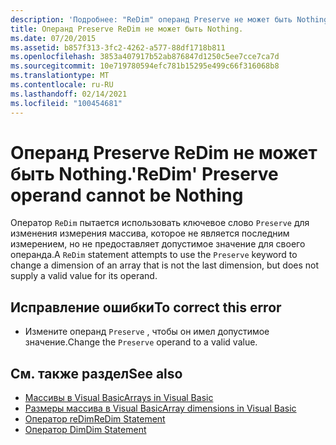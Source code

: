 ```yaml
---
description: 'Подробнее: "ReDim" операнд Preserve не может быть Nothing'
title: Операнд Preserve ReDim не может быть Nothing.
ms.date: 07/20/2015
ms.assetid: b857f313-3fc2-4262-a577-88df1718b811
ms.openlocfilehash: 3853a407917b52ab876847d1250c5ee7cce7ca7d
ms.sourcegitcommit: 10e719780594efc781b15295e499c66f316068b8
ms.translationtype: MT
ms.contentlocale: ru-RU
ms.lasthandoff: 02/14/2021
ms.locfileid: "100454681"
---
```

# <a name="redim-preserve-operand-cannot-be-nothing"></a><span data-ttu-id="e8f1b-103">Операнд Preserve ReDim не может быть Nothing.</span><span class="sxs-lookup"><span data-stu-id="e8f1b-103">'ReDim' Preserve operand cannot be Nothing</span></span>

<span data-ttu-id="e8f1b-104">Оператор `ReDim` пытается использовать ключевое слово `Preserve` для изменения измерения массива, которое не является последним измерением, но не предоставляет допустимое значение для своего операнда.</span><span class="sxs-lookup"><span data-stu-id="e8f1b-104">A `ReDim` statement attempts to use the `Preserve` keyword to change a dimension of an array that is not the last dimension, but does not supply a valid value for its operand.</span></span>  
  
## <a name="to-correct-this-error"></a><span data-ttu-id="e8f1b-105">Исправление ошибки</span><span class="sxs-lookup"><span data-stu-id="e8f1b-105">To correct this error</span></span>  
  
- <span data-ttu-id="e8f1b-106">Измените операнд `Preserve` , чтобы он имел допустимое значение.</span><span class="sxs-lookup"><span data-stu-id="e8f1b-106">Change the `Preserve` operand to a valid value.</span></span>  
  
## <a name="see-also"></a><span data-ttu-id="e8f1b-107">См. также раздел</span><span class="sxs-lookup"><span data-stu-id="e8f1b-107">See also</span></span>

- [<span data-ttu-id="e8f1b-108">Массивы в Visual Basic</span><span class="sxs-lookup"><span data-stu-id="e8f1b-108">Arrays in Visual Basic</span></span>](../programming-guide/language-features/arrays/index.md)
- [<span data-ttu-id="e8f1b-109">Размеры массива в Visual Basic</span><span class="sxs-lookup"><span data-stu-id="e8f1b-109">Array dimensions in Visual Basic</span></span>](../programming-guide/language-features/arrays/array-dimensions.md)
- [<span data-ttu-id="e8f1b-110">Оператор reDim</span><span class="sxs-lookup"><span data-stu-id="e8f1b-110">ReDim Statement</span></span>](../language-reference/statements/redim-statement.md)
- [<span data-ttu-id="e8f1b-111">Оператор Dim</span><span class="sxs-lookup"><span data-stu-id="e8f1b-111">Dim Statement</span></span>](../language-reference/statements/dim-statement.md)
